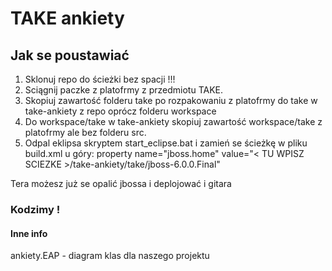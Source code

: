 # TAKE ankiety


## Jak se poustawiać
1. Sklonuj repo do ścieżki bez spacji !!!
1. Sciągnij paczke z platofrmy z przedmiotu TAKE.
1. Skopiuj zawartość folderu take po rozpakowaniu z platofrmy do take w take-ankiety z repo oprócz folderu workspace
1. Do workspace/take w take-ankiety skopiuj zawartość workspace/take z platofrmy ale bez folderu src.
1. Odpal eklipsa skryptem start_eclipse.bat i zamień se ścieżkę w pliku build.xml u góry:
	property name="jboss.home" value="< TU WPISZ SCIEZKE >/take-ankiety/take/jboss-6.0.0.Final" 
	
Tera możesz już se opalić jbossa i deplojować i gitara
### Kodzimy !

#### Inne info
ankiety.EAP - diagram klas dla naszego projektu